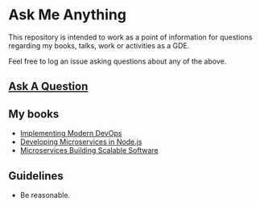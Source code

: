 # Ask Me Anything

This repository is intended to work as a point of information for
questions regarding my books, talks, work or activities as a GDE.

Feel free to log an issue asking questions about any of the above.

## [Ask A Question](../../issues/new)

## My books

- [Implementing Modern DevOps](https://www.packtpub.com/networking-and-servers/implementing-modern-devops)
- [Developing Microservices in Node.js](https://www.packtpub.com/web-development/developing-microservices-nodejs)
- [Microservices Building Scalable Software](https://www.packtpub.com/application-development/microservices-building-scalable-software)

## Guidelines

- Be reasonable.
